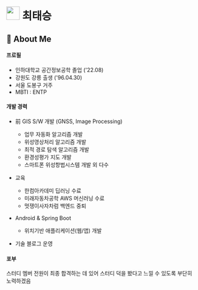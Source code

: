 
# <img src="https://user-images.githubusercontent.com/96964263/197316238-25f6a8e7-28ca-43e9-b9cc-67ba504c9162.png" width="35" height="35"/> 최태승 </br>
  
## 👋 About Me </br>
#### 프로필
  - 인하대학교 공간정보공학 졸업 ('22.08)
  - 강원도 강릉 출생 ('96.04.30)
  - 서울 도봉구 거주
  - MBTI : ENTP

#### 개발 경력
  - 前 GIS S/W 개발 (GNSS, Image Processing)
    - 업무 자동화 알고리즘 개발
    - 위성영상처리 알고리즘 개발
    - 최적 경로 탐색 알고리즘 개발
    - 환경성평가 지도 개발
    - 스마트폰 위성항법시스템 개발 외 다수

  - 교육
    - 한컴아카데미 딥러닝 수료
    - 미래자동차공학 AWS 머신러닝 수료
    - 멋쟁이사자차럼 백엔드 중퇴

  - Android & Spring Boot
    - 위치기반 애플리케이션(웹/앱) 개발
  
  - 기술 블로그 운영 




#### 포부
스터디 멤버 전원이 최종 합격하는 데 있어 스터디 덕을 봤다고 느낄 수 있도록 부단히 노력하겠음
